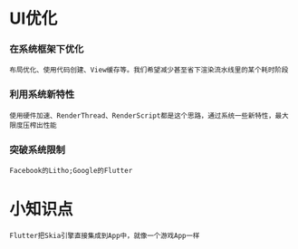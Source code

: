 # UI优化
### 在系统框架下优化
    布局优化、使用代码创建、View缓存等。我们希望减少甚至省下渲染流水线里的某个耗时阶段
### 利用系统新特性
    使用硬件加速、RenderThread、RenderScript都是这个思路，通过系统一些新特性，最大限度压榨出性能
### 突破系统限制
    Facebook的Litho;Google的Flutter 
# 小知识点
    Flutter把Skia引擎直接集成到App中，就像一个游戏App一样           